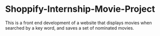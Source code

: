 # Shoppify-Internship-Movie-Project
This is a front end development of a website that displays movies when searched by a key word, and saves a set of nominated movies.

